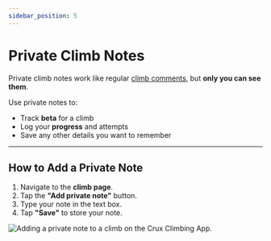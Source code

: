 ```yaml
---
sidebar_position: 5
---
```


# Private Climb Notes

Private climb notes work like regular [climb comments](/docs/documentation-for-climbers/crux-app-features/sharing-photos-and-beta-videos.md), but **only you can see them**.

Use private notes to:
- Track **beta** for a climb
- Log your **progress** and attempts
- Save any other details you want to remember

---

## How to Add a Private Note

1. Navigate to the **climb page**.
2. Tap the **"Add private note"** button.
3. Type your note in the text box.
4. Tap **"Save"** to store your note.

<img src="/img/notes.png" alt="Adding a private note to a climb on the Crux Climbing App." class="screenshot" />

